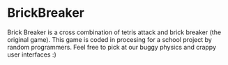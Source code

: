 BrickBreaker
============

Brick Breaker is a cross combination of tetris attack and brick breaker (the original game). 
This game is coded in procesing for a school project by random programmers.
Feel free to pick at our buggy physics and crappy user interfaces :)
